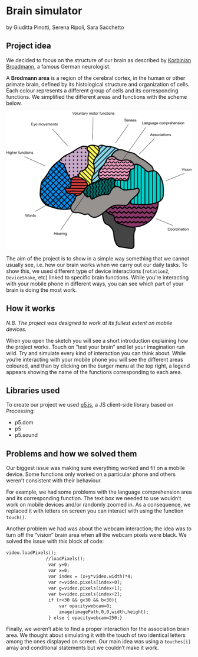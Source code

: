 Brain simulator 
=======

by Giuditta Pinotti, Serena Ripoli, Sara Sacchetto

## Project idea

We decided to focus on the structure of our brain as described by [Korbinian Broadmann](https://it.wikipedia.org/wiki/Korbinian_Brodmann), a famous German neurologist. 

A **Brodmann area** is a region of the cerebral cortex, in the human or other primate brain, defined by its histological structure and organization of cells. Each colour represents a different group of cells and its corresponding functions. We simplified the different areas and functions with the scheme below.




![Image](/brain/schema_cervello.png) 




The aim of the project is to show in a simple way something that we cannot usually see, i.e. how our brain works when we carry out our daily tasks. To show this, we used different type of device interactions (`rotationZ`, `DeviceShake`, etc) linked to specific brain functions. While you’re interacting with your mobile phone in different ways, you can see which part of your brain is doing the most work. 

## How it works

_N.B. The project was designed to work at its fullest extent on mobile devices._

When you open the sketch you will see a short introduction explaining how the project works.  Touch on “test your brain” and let your imagination run wild. Try and simulate every kind of interaction you can think about.
While you’re interacting with your mobile phone you will see the different areas coloured, and than by clicking on the burger menu at the top right, a legend appears showing the name of the functions corresponding to each area.



## Libraries used

To create our project we used [p5.js](https://p5js.org/), a JS client-side library based on Processing:
* p5.dom
* p5
* p5.sound

## Problems and how we solved them

Our biggest issue was making sure everything worked and fit on a mobile device. Some functions only worked on a particular phone and others weren’t consistent with their behaviour. 

For example, we had some problems with the language comprehension area and its corresponding function. The text box we needed to use wouldn’t work on mobile devices and/or randomly zoomed in. As a consequence, we replaced it with letters on screen you can interact with using the function `touch()`.

Another problem we had was about the webcam interaction; the idea was to turn off the “vision” brain area when all the webcam pixels were black. We solved the issue with this block of code:

```
video.loadPixels();
               //loadPixels();
                var y=0;
                var x=0;
                var index = (x+y*video.width)*4;
                var r=video.pixels[index+0]; 
                var g=video.pixels[index+1];
                var b=video.pixels[index+2];
                if (r<30 && g<30 && b<30){
                    var opacitywebcam=0;
                    image(imagePath,0,0,width,height);
                } else { opacitywebcam=250;}
```


Finally, we weren’t able to find a proper interaction for the association brain area. We thought about simulating it with the touch of two identical letters among the ones displayed on screen. Our main idea was using a `touches[i]` array and conditional statements but we couldn’t make it work. 


